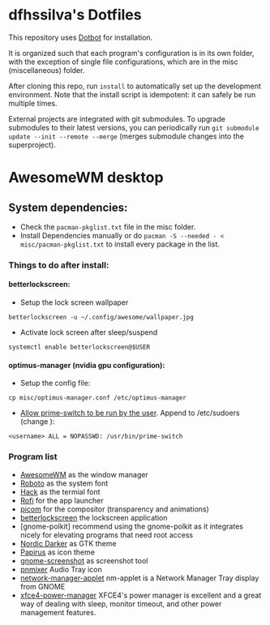 dfhssilva's Dotfiles
=================

This repository uses [Dotbot](https://github.com/anishathalye/dotbot) for installation.

It is organized such that each program's configuration is in its own folder, with the exception of single file configurations, which are in the misc (miscellaneous) folder.

After cloning this repo, run `install` to automatically set up the development environment. Note that the install script is idempotent: it can safely be run multiple times.

External projects are integrated with git submodules. To upgrade submodules to their latest versions, you can periodically run `git submodule update --init --remote --merge` (merges submodule changes into the superproject). 

# AwesomeWM desktop

## System dependencies:
- Check the `pacman-pkglist.txt` file in the misc folder.
- Install Dependencies manually or do `pacman -S --needed - < misc/pacman-pkglist.txt` to install every package in the list.

### Things to do after install:

#### betterlockscreen:
- Setup the lock screen wallpaper
```
betterlockscreen -u ~/.config/awesome/wallpaper.jpg
```
- Activate lock screen after sleep/suspend
```
systemctl enable betterlockscreen@$USER
```

#### optimus-manager (nvidia gpu configuration):
- Setup the config file:
```
cp misc/optimus-manager.conf /etc/optimus-manager
```
- [Allow prime-switch to be run by the user](https://github.com/Askannz/optimus-manager/issues/404). Append to /etc/sudoers (change <username>):
```
<username> ALL = NOPASSWD: /usr/bin/prime-switch
```

### Program list

- [AwesomeWM](https://awesomewm.org/) as the window manager
- [Roboto](https://fonts.google.com/specimen/Roboto) as the system font
- [Hack](https://github.com/source-foundry/Hack) as the termial font
- [Rofi](https://github.com/DaveDavenport/rofi) for the app launcher
- [picom](https://github.com/yshui/picom) for the compositor (transparency and animations)
- [betterlockscreen](https://github.com/betterlockscreen/betterlockscreen) the lockscreen application
- [gnome-polkit] recommend using the gnome-polkit as it integrates nicely for elevating programs that need root access
- [Nordic Darker](https://github.com/EliverLara/Nordic) as GTK theme
- [Papirus](https://github.com/PapirusDevelopmentTeam/papirus-icon-theme) as icon theme
- [gnome-screenshot](https://gitlab.gnome.org/GNOME/gnome-screenshot) as screenshot tool
- [pnmixer](https://github.com/nicklan/pnmixer) Audio Tray icon
- [network-manager-applet](https://gitlab.gnome.org/GNOME/network-manager-applet) nm-applet is a Network Manager Tray display from GNOME
- [xfce4-power-manager](https://docs.xfce.org/xfce/xfce4-power-manager/start) XFCE4's power manager is excellent and a great way of dealing with sleep, monitor timeout, and other power management features.
